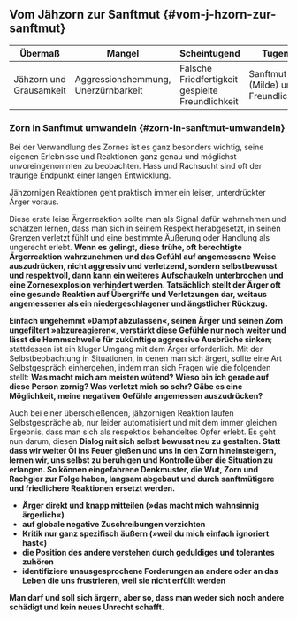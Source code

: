 ## Vom Jähzorn zur Sanftmut {#vom-j-hzorn-zur-sanftmut}

| Übermaß | Mangel | Scheintugend | Tugend |
| --- | --- | --- | --- |
| Jähzorn und Grausamkeit | Aggressionshemmung, Unerzürnbarkeit | Falsche Friedfertigkeit gespielte Freundlichkeit | Sanftmut (Milde) und Freundlichkeit |

### Zorn in Sanftmut umwandeln {#zorn-in-sanftmut-umwandeln}

Bei der Verwandlung des Zornes ist es ganz besonders wichtig, seine eigenen Erlebnisse und Reaktionen ganz genau und möglichst unvoreingenommen zu beobachten. Hass und Rachsucht sind oft der traurige Endpunkt einer langen Entwicklung.

Jähzornigen Reaktionen geht praktisch immer ein leiser, unterdrückter Ärger voraus.

Diese erste leise Ärgerreaktion sollte man als Signal dafür wahrnehmen und schätzen lernen, dass man sich in seinem Respekt herabgesetzt, in seinen Grenzen verletzt fühlt und eine bestimmte Äußerung oder Handlung als ungerecht erlebt. **Wenn es gelingt, diese frühe, oft berechtigte Ärgerreaktion wahrzunehmen und das Gefühl auf angemessene Weise auszudrücken, nicht aggressiv und verletzend, sondern selbstbewusst und respektvoll, dann kann ein weiteres Aufschaukeln unterbrochen und eine Zornesexplosion verhindert werden. Tatsächlich stellt der Ärger oft eine gesunde Reaktion auf Übergriffe und Verletzungen dar, weitaus angemessener als ein niedergeschlagener und ängstlicher Rückzug.**

**Einfach ungehemmt »Dampf abzulassen«, seinen Ärger und seinen Zorn ungefiltert »abzureagieren«, verstärkt diese Gefühle nur noch weiter und lässt die Hemmschwelle für zukünftige aggressive Ausbrüche sinken**; stattdessen ist ein kluger Umgang mit dem Ärger erforderlich. Mit der Selbstbeobachtung in Situationen, in denen man sich ärgert, sollte eine Art Selbstgespräch einhergehen, indem man sich Fragen wie die folgenden stellt: **Was macht mich am meisten wütend? Wieso bin ich gerade auf diese Person zornig? Was verletzt mich so sehr? Gäbe es eine Möglichkeit, meine negativen Gefühle angemessen auszudrücken?**

Auch bei einer überschießenden, jähzornigen Reaktion laufen Selbstgespräche ab, nur leider automatisiert und mit dem immer gleichen Ergebnis, dass man sich als respektlos behandeltes Opfer erlebt. Es geht nun darum, diesen **Dialog mit sich selbst bewusst neu zu gestalten. Statt dass wir weiter Öl ins Feuer gießen und uns in den Zorn hineinsteigern, lernen wir, uns selbst zu beruhigen und Kontrolle über die Situation zu erlangen. So können eingefahrene Denkmuster, die Wut, Zorn und Rachgier zur Folge haben, langsam abgebaut und durch sanftmütigere und friedlichere Reaktionen ersetzt werden.**

*   **Ärger direkt und knapp mitteilen (»das macht mich wahnsinnig ärgerlich«)**
*   **auf globale negative Zuschreibungen verzichten**
*   **Kritik nur ganz spezifisch äußern (»weil du mich einfach ignoriert hast«)**
*   **die Position des andere verstehen durch geduldiges und tolerantes zuhören**
*   **identifiziere unausgesprochene Forderungen an andere oder an das Leben die uns frustrieren, weil sie nicht erfüllt werden**

**Man darf und soll sich ärgern, aber so, dass man weder sich noch andere schädigt und kein neues Unrecht schafft.**